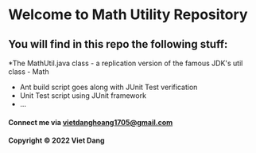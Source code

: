 # Welcome to Math Utility Repository

## You will find in this repo the following stuff:

*The MathUtil.java class - a replication version of the
famous JDK's util class - Math
* Ant build script goes along with JUnit Test verification
* Unit Test script using JUnit framework
* ...

#### Connect me via vietdanghoang1705@gmail.com

#### Copyright &#169; 2022 Viet Dang